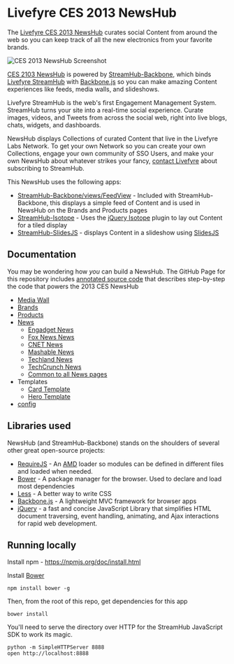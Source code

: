 # Livefyre CES 2013 NewsHub

The [Livefyre CES 2013 NewsHub](http://ces.livefyre.com/) curates social Content from around the web so you can keep track of all the new electronics from your favorite brands.

![CES 2013 NewsHub Screenshot](http://d.pr/i/71lK+)

[CES 2103 NewsHub](http://ces.livefyre.com/) is powered by [StreamHub-Backbone](http://gobengo.github.com/streamhub-backbone/), which binds [Livefyre StreamHub](http://www.livefyre.com/streamhub/) with [Backbone.js](http://backbonejs.org/) so you can make amazing Content experiences like feeds, media walls, and slideshows.

Livefyre StreamHub is the web's first Engagement Management System. StreamHub turns your site into a real-time social experience. Curate images, videos, and Tweets from across the social web, right into live blogs, chats, widgets, and dashboards.

NewsHub displays Collections of curated Content that live in the Livefyre Labs Network. To get your own Network so you can create your own Collections, engage your own community of SSO Users, and make your own NewsHub about whatever strikes your fancy, [contact Livefyre](http://www.livefyre.com/streamhub/) about subscribing to StreamHub.

This NewsHub uses the following apps:

* [StreamHub-Backbone/views/FeedView](https://github.com/gobengo/streamhub-backbone/blob/master/views/FeedView.js) - Included with StreamHub-Backbone, this displays a simple feed of Content and is used in NewsHub on the Brands and Products pages
* [StreamHub-Isotope](https://github.com/gobengo/streamhub-isotope) - Uses the [jQuery Isotope](https://github.com/desandro/isotope) plugin to lay out Content for a tiled display
* [StreamHub-SlidesJS](https://github.com/gobengo/streamhub-slidesjs) - displays Content in a slideshow using [SlidesJS](http://slidesjs.com/)

## Documentation

You may be wondering how _you_ can build a NewsHub. The GitHub Page for this repository includes [annotated source code](http://livefyre.github.com/CES-2013-NewsHub/docs/News.html) that describes step-by-step the code that powers the 2013 CES NewsHub

* [Media Wall](http://livefyre.github.com/CES-2013-NewsHub/docs/News.html)
* [Brands](http://livefyre.github.com/CES-2013-NewsHub/docs/Brands.html)
* [Products](http://livefyre.github.com/CES-2013-NewsHub/docs/Products.html)
* [News](http://livefyre.github.com/CES-2013-NewsHub/docs/News.html)
	* [Engadget News](http://livefyre.github.com/CES-2013-NewsHub/docs/Media.html)
	* [Fox News News](http://livefyre.github.com/CES-2013-NewsHub/docs/Media.html)
	* [CNET News](http://livefyre.github.com/CES-2013-NewsHub/docs/Media.html)
	* [Mashable News](http://livefyre.github.com/CES-2013-NewsHub/docs/Media.html)
	* [Techland News](http://livefyre.github.com/CES-2013-NewsHub/docs/Techland.html)
	* [TechCrunch News](http://livefyre.github.com/CES-2013-NewsHub/docs/TechCrunch.html)
	* [Common to all News pages](http://livefyre.github.com/CES-2013-NewsHub/docs/newsCommon.html)
* Templates
	* [Card Template](http://livefyre.github.com/CES-2013-NewsHub/docs/Card.html)
	* [Hero Template](http://livefyre.github.com/CES-2013-NewsHub/docs/Hero.html)
* [config](http://livefyre.github.com/CES-2013-NewsHub/docs/config.html)

## Libraries used

NewsHub (and StreamHub-Backbone) stands on the shoulders of several other great open-source projects:

* [RequireJS](http://requirejs.org/) - An [AMD](http://requirejs.org/docs/whyamd.html) loader so modules can be defined in different files and loaded when needed.
* [Bower](http://twitter.github.com/bower/) - A package manager for the browser. Used to declare and load most dependencies
* [Less](http://lesscss.org/) - A better way to write CSS
* [Backbone.js](http://backbonejs.org/) - A lightweight MVC framework for browser apps
* [jQuery](http://jquery.com/) - a fast and concise JavaScript Library that simplifies HTML document traversing, event handling, animating, and Ajax interactions for rapid web development.

## Running locally

Install npm - https://npmjs.org/doc/install.html

Install [Bower](http://twitter.github.com/bower/)

    npm install bower -g

Then, from the root of this repo, get dependencies for this app

    bower install

You'll need to serve the directory over HTTP for the StreamHub JavaScript SDK to work its magic.

    python -m SimpleHTTPServer 8888
    open http://localhost:8888
